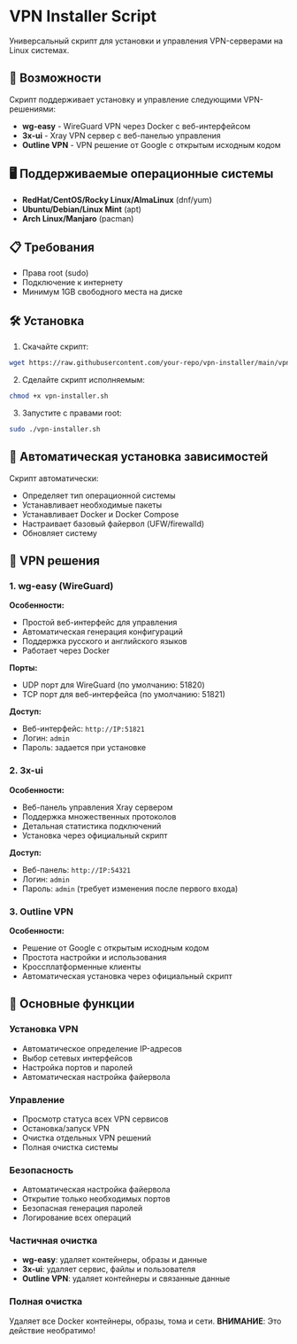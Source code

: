 # VPN Installer Script

Универсальный скрипт для установки и управления VPN-серверами на Linux системах.

## 🚀 Возможности

Скрипт поддерживает установку и управление следующими VPN-решениями:

- **wg-easy** - WireGuard VPN через Docker с веб-интерфейсом
- **3x-ui** - Xray VPN сервер с веб-панелью управления
- **Outline VPN** - VPN решение от Google с открытым исходным кодом

## 🖥️ Поддерживаемые операционные системы

- **RedHat/CentOS/Rocky Linux/AlmaLinux** (dnf/yum)
- **Ubuntu/Debian/Linux Mint** (apt)
- **Arch Linux/Manjaro** (pacman)

## 📋 Требования

- Права root (sudo)
- Подключение к интернету
- Минимум 1GB свободного места на диске

## 🛠️ Установка

1. Скачайте скрипт:
```bash
wget https://raw.githubusercontent.com/your-repo/vpn-installer/main/vpn-installer.sh
```

2. Сделайте скрипт исполняемым:
```bash
chmod +x vpn-installer.sh
```

3. Запустите с правами root:
```bash
sudo ./vpn-installer.sh
```

## 🔧 Автоматическая установка зависимостей

Скрипт автоматически:
- Определяет тип операционной системы
- Устанавливает необходимые пакеты
- Устанавливает Docker и Docker Compose
- Настраивает базовый файервол (UFW/firewalld)
- Обновляет систему

## 📱 VPN решения

### 1. wg-easy (WireGuard)

**Особенности:**
- Простой веб-интерфейс для управления
- Автоматическая генерация конфигураций
- Поддержка русского и английского языков
- Работает через Docker

**Порты:**
- UDP порт для WireGuard (по умолчанию: 51820)
- TCP порт для веб-интерфейса (по умолчанию: 51821)

**Доступ:**
- Веб-интерфейс: `http://IP:51821`
- Логин: `admin`
- Пароль: задается при установке

### 2. 3x-ui

**Особенности:**
- Веб-панель управления Xray сервером
- Поддержка множественных протоколов
- Детальная статистика подключений
- Установка через официальный скрипт

**Доступ:**
- Веб-панель: `http://IP:54321`
- Логин: `admin`
- Пароль: `admin` (требует изменения после первого входа)

### 3. Outline VPN

**Особенности:**
- Решение от Google с открытым исходным кодом
- Простота настройки и использования
- Кроссплатформенные клиенты
- Автоматическая установка через официальный скрипт

## 🎯 Основные функции

### Установка VPN
- Автоматическое определение IP-адресов
- Выбор сетевых интерфейсов
- Настройка портов и паролей
- Автоматическая настройка файервола

### Управление
- Просмотр статуса всех VPN сервисов
- Остановка/запуск VPN
- Очистка отдельных VPN решений
- Полная очистка системы

### Безопасность
- Автоматическая настройка файервола
- Открытие только необходимых портов
- Безопасная генерация паролей
- Логирование всех операций

### Частичная очистка
- **wg-easy**: удаляет контейнеры, образы и данные
- **3x-ui**: удаляет сервис, файлы и пользователя
- **Outline VPN**: удаляет контейнеры и связанные данные

### Полная очистка
Удаляет все Docker контейнеры, образы, тома и сети. **ВНИМАНИЕ**: Это действие необратимо!
